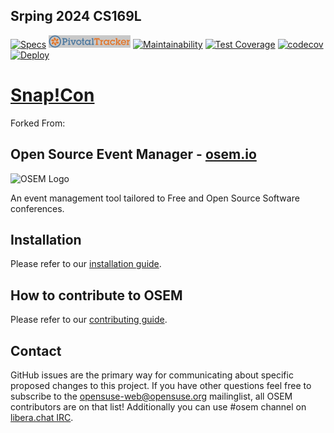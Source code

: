 ## Srping 2024 CS169L
[![Specs](https://github.com/snap-cloud/snapcon/actions/workflows/spec.yml/badge.svg)](https://github.com/snap-cloud/snapcon/actions/workflows/spec.yml)
[![Pivotal Tracker](doc/pivotal_tracker_logo.png)](https://www.pivotaltracker.com/n/projects/2487653)
[![Maintainability](https://api.codeclimate.com/v1/badges/b7b0d559a03bf218663a/maintainability)](https://codeclimate.com/github/snap-cloud/snapcon/maintainability)
[![Test Coverage](https://api.codeclimate.com/v1/badges/b7b0d559a03bf218663a/test_coverage)](https://codeclimate.com/github/snap-cloud/snapcon/test_coverage)
[![codecov](https://codecov.io/gh/snap-cloud/snapcon/branch/snapcon/graph/badge.svg?token=EViEwaSjH4)](https://codecov.io/gh/snap-cloud/snapcon)
<a href="https://heroku.com/deploy?template=https://github.com/snap-cloud/snapcon/tree/v1.0">
  <img src="https://www.herokucdn.com/deploy/button.svg" height="20px" alt="Deploy">
</a>

# [Snap!Con](https://snapcon.org)
Forked From:
## Open Source Event Manager - [osem.io](https://osem.io)

![OSEM Logo](doc/osem-logo.png)

An event management tool tailored to Free and Open Source Software conferences.

## Installation

Please refer to our [installation guide](INSTALL.md).

## How to contribute to OSEM

Please refer to our [contributing guide](CONTRIBUTING.md).

## Contact
GitHub issues are the primary way for communicating about specific proposed changes to this project. If you have other questions feel free to subscribe to the [opensuse-web@opensuse.org](http://lists.opensuse.org/opensuse-web/) mailinglist, all OSEM contributors are on that list! Additionally you can use #osem channel on [libera.chat IRC](https://libera.chat).
